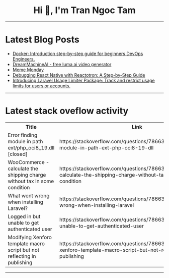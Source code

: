 <h1 align="center">Hi 👋, I'm Tran Ngoc Tam</h1>

---

# Latest Blog Posts 
<!-- BLOG-POST-LIST:START -->
- [Docker: Introduction step-by-step guide for beginners DevOps Engineers.](https://dev.to/oncloud7/docker-introduction-step-by-step-guide-for-beginners-devops-engineers-5fee)
- [DreamMachineAI - free luma ai video generator](https://dev.to/runningdogg/dreammachineai-free-luma-ai-video-generator-3d0h)
- [Meme Monday](https://dev.to/td_inc/meme-monday-nf7)
- [Debugging React Native with Reactotron: A Step-by-Step Guide](https://dev.to/rohanrajgautam/debugging-react-native-with-reactotron-a-step-by-step-guide-2f02)
- [Introducing Laravel Usage Limiter Package: Track and restrict usage limits for users or accounts.](https://dev.to/nabilhassen/introducing-laravel-usage-limiter-package-track-and-restrict-usage-limits-for-users-or-accounts-243l)
<!-- BLOG-POST-LIST:END -->

---

# Latest stack oveflow activity
<table>
  <tr><th>Title</th><th>Link</th></tr>
  <!-- STACKOVERFLOW:START --><tr><td>Error finding module in path ext/php_oci8_19.dll [closed]</td><td>https://stackoverflow.com/questions/78663295/error-finding-module-in-path-ext-php-oci8-19-dll</td></tr><tr><td>WooCommerce - calculate the shipping charge without tax in some condition</td><td>https://stackoverflow.com/questions/78663228/woocommerce-calculate-the-shipping-charge-without-tax-in-some-condition</td></tr><tr><td>What went wrong when installing Laravel?</td><td>https://stackoverflow.com/questions/78663204/what-went-wrong-when-installing-laravel</td></tr><tr><td>Logged in but unable to get authenticated user</td><td>https://stackoverflow.com/questions/78663201/logged-in-but-unable-to-get-authenticated-user</td></tr><tr><td>Modifying Xenforo template macro script but not reflecting in publishing</td><td>https://stackoverflow.com/questions/78663114/modifying-xenforo-template-macro-script-but-not-reflecting-in-publishing</td></tr><!-- STACKOVERFLOW:END -->
</table>

---


